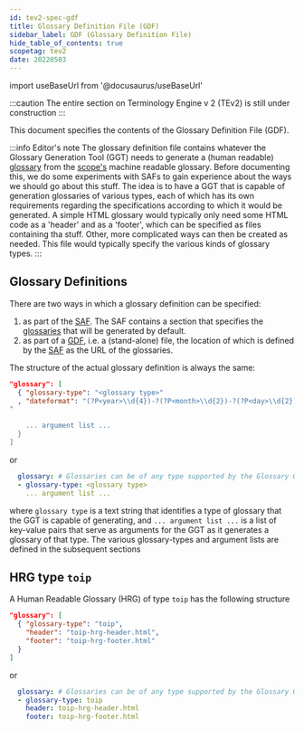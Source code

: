 ```yaml
---
id: tev2-spec-gdf
title: Glossary Definition File (GDF)
sidebar_label: GDF (Glossary Definition File)
hide_table_of_contents: true
scopetag: tev2
date: 20220503
---
```


import useBaseUrl from '@docusaurus/useBaseUrl'

:::caution
The entire section on Terminology Engine v 2 (TEv2) is still under construction
:::

This document specifies the contents of the Glossary Definition File (GDF).

:::info Editor's note
The glossary definition file contains whatever the Glossary Generation Tool (GGT) needs to generate a (human readable) [glossary](@) from the [scope's](@) machine readable glossary. Before documenting this, we do some experiments with SAFs to gain experience about the ways we should go about this stuff. The idea is to have a GGT that is capable of generation glossaries of various types, each of which has its own requirements regarding the specifications according to which it would be generated. A simple HTML glossary would typically only need some HTML code as a 'header' and as a 'footer', which can be specified as files containing tha stuff. Other, more complicated ways can then be created as needed. This file would typically specify the various kinds of glossary types.
:::

## Glossary Definitions

There are two ways in which a glossary definition can be specified:

1. as part of the [SAF](tev2-spec-saf). The SAF contains a section that specifies the [glossaries](@) that will be generated by default.
2. as part of a [GDF](tev2-spec-gdf), i.e. a (stand-alone) file, the location of which is defined by the [SAF](tev2-spec-saf) as the URL of the glossaries.

The structure of the actual glossary definition is always the same:

~~~ json
"glossary": [
  { "glossary-type": "<glossary type>"
  , "dateformat": "(?P<year>\\d{4})-?(?P<month>\\d{2})-?(?P<day>\\d{2})(?:T?(?P<hour>\\d{2}):?(?P<minute>\\d{2}):?(?P<second>\\d{2})(?:\\.(?P<fraction>\\d+))?(?P<tzone>[+-]\\d{2}:\\d{2})?)?"
"

    ... argument list ...
  }
]
~~~

or

~~~ yaml
  glossary: # Glossaries can be of any type supported by the Glossary Generation Tool
  - glossary-type: <glossary type>
    ... argument list ...
~~~

where `glossary type` is a text string that identifies a type of glossary that the GGT is capable of generating, and `... argument list ...` is a list of key-value pairs that serve as arguments for the GGT as it generates a glossary of that type. The various glossary-types and argument lists are defined in the subsequent sections

## HRG type `toip`

A Human Readable Glossary (HRG) of type `toip` has the following structure

~~~ json
"glossary": [
  { "glossary-type": "toip",
    "header": "toip-hrg-header.html",
    "footer": "toip-hrg-footer.html"
  }
]
~~~

or

~~~ yaml
  glossary: # Glossaries can be of any type supported by the Glossary Generation Tool
  - glossary-type: toip
    header: toip-hrg-header.html
    footer: toip-hrg-footer.html
~~~
